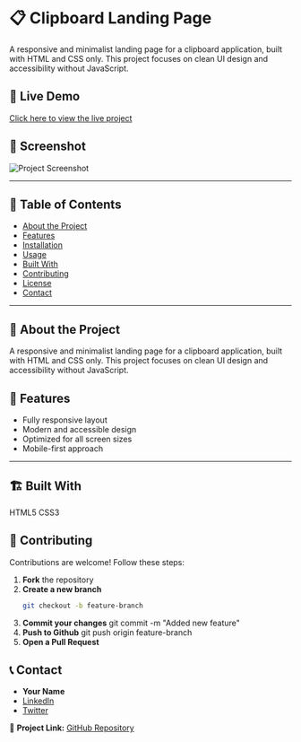 # 📋 Clipboard Landing Page

A responsive and minimalist landing page for a clipboard application, built with HTML and CSS only. This project focuses on clean UI design and accessibility without JavaScript.

## 🚀 Live Demo
[Click here to view the live project](#) 

## 📸 Screenshot
![Project Screenshot](./images/%20Clipboard-landing-page_screenshot.png)  


---

## 📖 Table of Contents
- [About the Project](#about-the-project)
- [Features](#features)
- [Installation](#installation)
- [Usage](#usage)
- [Built With](#built-with)
- [Contributing](#contributing)
- [License](#license)
- [Contact](#contact)

---

## 📜 About the Project
A responsive and minimalist landing page for a clipboard application, built with HTML and CSS only. This project focuses on clean UI design and accessibility without JavaScript.

## 🎯 Features
- Fully responsive layout
- Modern and accessible design
- Optimized for all screen sizes
- Mobile-first approach

---

## 🏗 Built With
HTML5
CSS3


## 👥 Contributing
Contributions are welcome! Follow these steps:  

1. **Fork** the repository  
2. **Create a new branch**  
   ```sh
   git checkout -b feature-branch
3. **Commit your changes**
   git commit -m "Added new feature"
4. **Push to Github**
   git push origin feature-branch
5. **Open a Pull Request**


## 📞 Contact  
- **Your Name**  
- [LinkedIn](https://linkedin.com/in/yourprofile)  
- [Twitter](https://twitter.com/Code_Nerdette)  

📂 **Project Link:** [GitHub Repository](https://github.com/lola-ilori/Clipboard-Landing-Page.git)  
 
